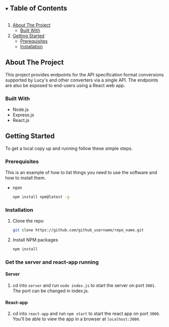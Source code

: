 <!-- TABLE OF CONTENTS -->
<details open="open">
  <summary><h2 style="display: inline-block">Table of Contents</h2></summary>
  <ol>
    <li>
      <a href="#about-the-project">About The Project</a>
      <ul>
        <li><a href="#built-with">Built With</a></li>
      </ul>
    </li>
    <li>
      <a href="#getting-started">Getting Started</a>
      <ul>
        <li><a href="#prerequisites">Prerequisites</a></li>
        <li><a href="#installation">Installation</a></li>
      </ul>
    </li>
  </ol>
</details>

<!-- ABOUT THE PROJECT -->

## About The Project

This project provides endpoints for the API specification format conversions supported by Lucy's and other converters via a single API. The endpoints are also be exposed to end-users using a React web app.

### Built With

- []()Node.js
- []()Express.js
- []()React.js

<!-- GETTING STARTED -->

## Getting Started

To get a local copy up and running follow these simple steps.

### Prerequisites

This is an example of how to list things you need to use the software and how to install them.

- npm
  ```sh
  npm install npm@latest -g
  ```

### Installation

1. Clone the repo
   ```sh
   git clone https://github.com/github_username/repo_name.git
   ```
2. Install NPM packages
   ```sh
   npm install
   ```

### Get the server and react-app running

#### Server

1. cd into `server` and run `node index.js` to start the server on port `3001`. The port can be changed in index.js.

#### React-app

2. cd into `react-app` and run `npm start` to start the react app on port `3000`. You'll be able to view the app in a browser at `localhost:3000`.

